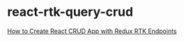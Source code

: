 # react-rtk-query-crud

[How to Create React CRUD App with Redux RTK Endpoints](https://www.positronx.io/how-to-create-react-crud-app-with-redux-rtk-endpoints)
